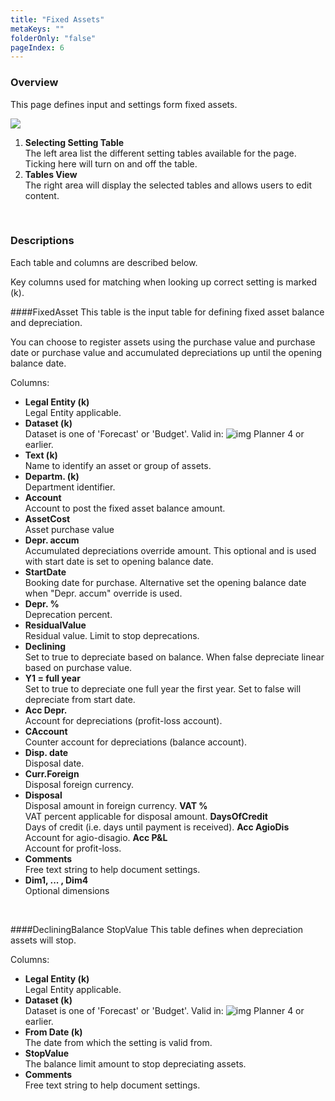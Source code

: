 ```yaml
---
title: "Fixed Assets"
metaKeys: ""
folderOnly: "false"
pageIndex: 6
---
```


### Overview
This page defines input and settings form fixed assets.
<br/>

![](https://profitbasedocs.blob.core.windows.net/plannerimages/finance-settings-fixed-assets.jpg)

1. **Selecting Setting Table**<br/>The left area list the different setting tables available for the page. Ticking here will turn on and off the table.
2. **Tables View**<br/>The right area will display the selected tables and allows users to edit content.
<br/>

### Descriptions

Each table and columns are described below.

Key columns used for matching when looking up correct setting is marked (k).

####FixedAsset
This table is the input table for defining fixed asset balance and depreciation.

You can choose to register assets using the purchase value and purchase date or purchase value and accumulated depreciations up until the opening balance date.

Columns:

- **Legal Entity (k)**<br/>
Legal Entity applicable.
- **Dataset (k)**<br/>
Dataset is one of 'Forecast' or 'Budget'. Valid in: ![img](https://profitbasedocs.blob.core.windows.net/icons/yes-icon.png) Planner 4 or earlier.
- **Text (k)**<br/>
Name to identify an asset or group of assets.
- **Departm. (k)**<br/>
Department identifier.
- **Account**<br/>
Account to post the fixed asset balance amount.
- **AssetCost**<br/>
Asset purchase value
- **Depr. accum**<br/>
Accumulated depreciations override amount. This optional and is used with start date is set to opening balance date.
- **StartDate**<br/>
Booking date for purchase. Alternative set the opening balance date when "Depr. accum" override is used.
- **Depr. %**<br/>
Deprecation percent.
- **ResidualValue**<br/>
Residual value. Limit to stop deprecations.
- **Declining**<br/>
Set to true to depreciate based on balance. When false depreciate linear based on purchase value.
- **Y1 = full year**<br/>
Set to true to depreciate one full year the first year. Set to false will depreciate from start date.
- **Acc Depr.**<br/>
Account for depreciations (profit-loss account).
- **CAccount**<br/>
Counter account for depreciations (balance account).
- **Disp. date**<br/>
Disposal date.
- **Curr.Foreign**<br/>
Disposal foreign currency.
- **Disposal**<br/>
Disposal amount in foreign currency.
 **VAT %**<br/>
VAT percent applicable for disposal amount.
 **DaysOfCredit**<br/>
Days of credit (i.e. days until payment is received).
 **Acc AgioDis**<br/>
Account for agio-disagio.
 **Acc P&L**<br/>
Account for profit-loss.
- **Comments**<br/>
Free text string to help document settings.
- **Dim1, ... , Dim4**<br/>
Optional dimensions
<br/>

####DecliningBalance StopValue
This table defines when depreciation assets will stop.

Columns:

- **Legal Entity (k)**<br/>
Legal Entity applicable.
- **Dataset (k)**<br/>
Dataset is one of 'Forecast' or 'Budget'. Valid in: ![img](https://profitbasedocs.blob.core.windows.net/icons/yes-icon.png) Planner 4 or earlier.
- **From Date (k)**<br/>
The date from which the setting is valid from.
- **StopValue**<br/>
The balance limit amount to stop depreciating assets.
- **Comments**<br/>
Free text string to help document settings.
